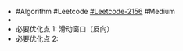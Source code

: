 - #Algorithm #Leetcode [#Leetcode-2156](https://leetcode-cn.com/problems/find-substring-with-given-hash-value/) #Medium
-
- 必要优化点 1: 滑动窗口（反向）
- 必要优化点 2: